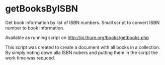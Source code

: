 getBooksByISBN
==============

Get book information by list of ISBN numbers.
Small script to convert ISBN number to book information.

Available as running script on http://pi.thure.org/books/getbooks.php

This script was created to create a document with all bocks in a collection.
By simply noting down alla ISBN nubers and putting them in the script the work time was reduced.

